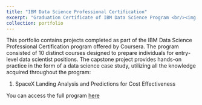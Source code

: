 ```yaml
---
title: "IBM Data Science Professional Certification"
excerpt: "Graduation Certificate of IBM Data Science Program <br/><img src='/images/IBM_DatSci.png'>"
collection: portfolio
---
```


This portfolio contains projects completed as part of the IBM Data Science Professional Certification program offered by Coursera. The program consisted of 10 distinct courses designed to prepare individuals for entry-level data scientist positions. The capstone project provides hands-on practice in the form of a data science case study, utilizing all the knowledge acquired throughout the program:
1. SpaceX Landing Analysis and Predictions for Cost Effectiveness

You can access the full program [here](https://github.com/Alfadhils/IBM-Data-Science-Capstone-Project) 
